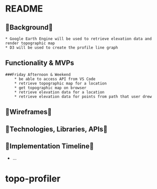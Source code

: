 # README

## :small_blue_diamond:Background:small_blue_diamond:
    * Google Earth Engine will be used to retrieve elevation data and render topographic map
    * D3 will be used to create the profile line graph

## Functionality & MVPs
    ###Friday Afternoon & Weekend
        * be able to access API from VS Code
        * retrieve topographic map for a location
        * get topographic map on browser
        * retrieve elevation data for a location
        * retrieve elevation data for points from path that user drew


## :small_blue_diamond:Wireframes:small_blue_diamond:
    

## :small_blue_diamond:Technologies, Libraries, APIs:small_blue_diamond:


## :small_blue_diamond:Implementation Timeline:small_blue_diamond:



* ...
# topo-profiler

